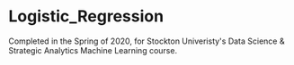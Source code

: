 # Logistic_Regression

Completed in the Spring of 2020, for Stockton Univeristy's Data Science & Strategic Analytics Machine Learning course.
